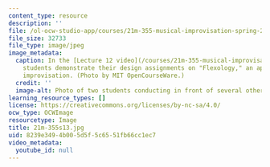 ```yaml
---
content_type: resource
description: ''
file: /ol-ocw-studio-app/courses/21m-355-musical-improvisation-spring-2013/8239e3494b005d5f5c6551fb66cc1ec7_21M-355s13.jpg
file_size: 32733
file_type: image/jpeg
image_metadata:
  caption: In the [Lecture 12 video](/courses/21m-355-musical-improvisation-spring-2013/resources/lecture-12),
    students demonstrate their design assignments on "Flexology," an approach to conducted
    improvisation. (Photo by MIT OpenCourseWare.)
  credit: ''
  image-alt: Photo of two students conducting in front of several other student instrumentalists.
learning_resource_types: []
license: https://creativecommons.org/licenses/by-nc-sa/4.0/
ocw_type: OCWImage
resourcetype: Image
title: 21m-355s13.jpg
uid: 8239e349-4b00-5d5f-5c65-51fb66cc1ec7
video_metadata:
  youtube_id: null
---
```

